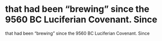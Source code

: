 # that had been “brewing” since the 9560 BC Luciferian Covenant. Since

that had been “brewing” since the 9560 BC Luciferian Covenant. Since